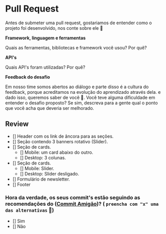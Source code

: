 # Pull Request
Antes de submeter uma pull request, gostariamos de entender como o projeto foi desenvolvido, nos conte sobre ele :slightly_smiling_face:

<b> Framework, linguagem e ferramentas </b>

Quais as ferramentas, bibliotecas e framework você usou? Por quê?

<b> API's </b>

Quais API's foram utilizadas? Por quê? 

<b> Feedback do desafio </b>

Em nosso time somos abertos ao diálogo e parte disso é a cultura do feedback, porque acreditamos na evolução do aprendizado através dela.
e dado isso, queremos saber de você :slightly_smiling_face:.
Você teve alguma dificuldade em entender o desafio proposto? Se sim, descreva para a gente qual o ponto que você acha que deveria ser melhorado.


## Review

- [] Header com os link de âncora para as seções.
- [] Seção contendo 3 banners rotativo (Slider).
- [] Seção de cards.
  - [] Mobile: um card abaixo do outro.
  - [] Desktop: 3 colunas.
- [] Seção de cards.
  - [] Mobile: Slider.
  - [] Desktop: Slider desligado.
- [] Formulário de newsletter.
- [] Footer


    
### Hora da verdade, os seus commit's estão seguindo as recomendações do ([Commit Amigão](https://github.com/agenciafmd/frontend-vagas/#entrega))? ( `preencha com "x" uma das alternativas` :monocle_face:)
 - [] Sim <br>
 - [] Não